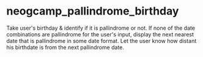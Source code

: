 # neogcamp_pallindrome_birthday
 Take user's birthday & identify if it is pallindrome or not. If none of the date combinations are pallindrome for the user's input, display the next nearest date that is pallindrome in some date format. Let the user know how distant his birthdate is from the next pallindrome date.
